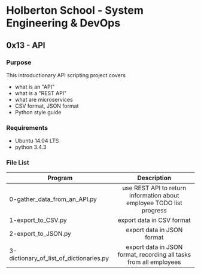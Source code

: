 # Holberton School - System Engineering & DevOps
## 0x13 - API

### Purpose
This introductionary API scripting project covers
* what is an "API"
* what is a "REST API"
* what are microservices
* CSV format, JSON format
* Python style guide

### Requirements
* Ubuntu 14.04 LTS
* python 3.4.3

### File List
| Program	  | Description						     |
| --------------- |:--------------------------------------------------------:|
| 0-gather_data_from_an_API.py | use REST API to return information about employee TODO list progress |
| 1-export_to_CSV.py | export data in CSV format |
| 2-export_to_JSON.py | export data in JSON format |
| 3-dictionary_of_list_of_dictionaries.py | export data in JSON format, recording all tasks from all employees |